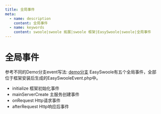 ```yaml
---
title: 全局事件
meta:
  - name: description
    content: 全局事件
  - name: keywords
    content: swoole|swoole 拓展|swoole 框架|EasySwoole|swoole|全局事件
---
```

# 全局事件

 参考不同的Demo分支event写法: [demo分支](https://github.com/easy-swoole/demo/branches)
EasySwoole有五个全局事件，全部位于框架安装后生成的EasySwooleEvent.php中。  

- initialize 框架初始化事件
- mainServerCreate 主服务创建事件
- onRequest Http请求事件
- afterRequest Http响应后事件

